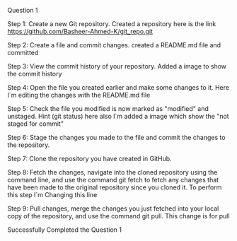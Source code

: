 Question 1

Step 1: Create a new Git repository.
        Created a repository here is the link https://github.com/Basheer-Ahmed-K/git_repo.git

Step 2: Create a file and commit changes.
        created a README.md file and committed

Step 3: View the commit history of your repository.
        Added a image to show the commit history

Step 4: Open the file you created earlier and make some changes to it. 
        Here I`m editing the changes with the README.md file

Step 5: Check the file you modified is now marked as "modified" and unstaged. 
Hint (git status)
        here also I`m added a image which show the "not staged for commit"

Step 6: Stage the changes you made to the file and commit the changes to the repository.

Step 7: Clone the repository you have created in GitHub.

Step 8: Fetch the changes, navigate into the cloned repository using the command line, and use the command git fetch to fetch any changes that have been made to the original repository since you cloned it.
        To perform this step I`m Changing this line

Step 9: Pull changes, merge the changes you just fetched into your local copy of the repository, and use the command git pull.
        This change is for pull

Successfully Completed the Question 1

